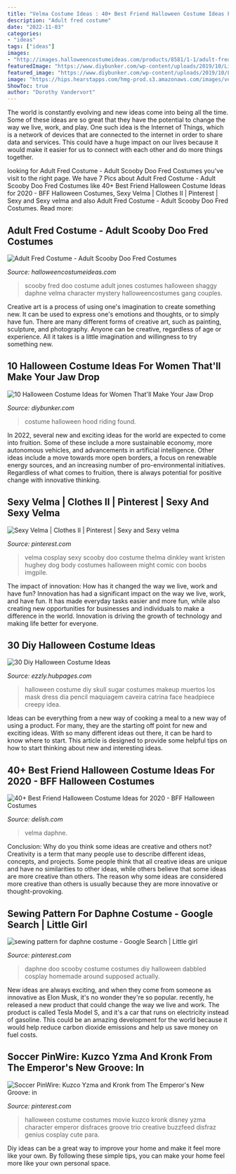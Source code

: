 ```yaml
---
title: "Velma Costume Ideas : 40+ Best Friend Halloween Costume Ideas For 2020"
description: "Adult fred costume"
date: "2022-11-03"
categories:
- "ideas"
tags: ["ideas"]
images:
- "http://images.halloweencostumeideas.com/products/8581/1-1/adult-fred-jones-costume.jpg"
featuredImage: "https://www.diybunker.com/wp-content/uploads/2019/10/Little-Red-Riding-Hood-Halloween-Costume-for-Women-678x1024.jpg"
featured_image: "https://www.diybunker.com/wp-content/uploads/2019/10/Little-Red-Riding-Hood-Halloween-Costume-for-Women-678x1024.jpg"
image: "https://hips.hearstapps.com/hmg-prod.s3.amazonaws.com/images/velma-1529678247.jpg?crop=1xw:1xh;center,top&amp;resize=480:*"
ShowToc: true
author: "Dorothy Vandervort"
---
```



The world is constantly evolving and new ideas come into being all the time. Some of these ideas are so great that they have the potential to change the way we live, work, and play. One such idea is the Internet of Things, which is a network of devices that are connected to the internet in order to share data and services. This could have a huge impact on our lives because it would make it easier for us to connect with each other and do more things together.

	

		
looking for Adult Fred Costume - Adult Scooby Doo Fred Costumes you've visit to the right page. We have 7 Pics about Adult Fred Costume - Adult Scooby Doo Fred Costumes like 40+ Best Friend Halloween Costume Ideas for 2020 - BFF Halloween Costumes, Sexy Velma | Clothes II | Pinterest | Sexy and Sexy velma and also Adult Fred Costume - Adult Scooby Doo Fred Costumes. Read more:
		
    
## Adult Fred Costume - Adult Scooby Doo Fred Costumes

<img loading=lazy src="http://images.halloweencostumeideas.com/products/8581/1-1/adult-fred-jones-costume.jpg" onerror="this.onerror=null;this.src='https://tse2.mm.bing.net/th?id=OIP.4glu6ZrWXtnoezzkBje_8AHaKl&amp;pid=15.1';" alt="Adult Fred Costume - Adult Scooby Doo Fred Costumes">

_Source: halloweencostumeideas.com_

>scooby fred doo costume adult jones costumes halloween shaggy daphne velma character mystery halloweencostumes gang couples. 

	

Creative art is a process of using one's imagination to create something new. It can be used to express one's emotions and thoughts, or to simply have fun. There are many different forms of creative art, such as painting, sculpture, and photography. Anyone can be creative, regardless of age or experience. All it takes is a little imagination and willingness to try something new.

    
## 10 Halloween Costume Ideas For Women That&#039;ll Make Your Jaw Drop

<img loading=lazy src="https://www.diybunker.com/wp-content/uploads/2019/10/Little-Red-Riding-Hood-Halloween-Costume-for-Women-678x1024.jpg" onerror="this.onerror=null;this.src='https://tse3.mm.bing.net/th?id=OIP.4m1BZ-fzMVMpMwHv9kiDdgHaLL&amp;pid=15.1';" alt="10 Halloween Costume Ideas for Women That&#039;ll Make Your Jaw Drop">

_Source: diybunker.com_

>costume halloween hood riding found. 

	

In 2022, several new and exciting ideas for the world are expected to come into fruition. Some of these include a more sustainable economy, more autonomous vehicles, and advancements in artificial intelligence. Other ideas include a move towards more open borders, a focus on renewable energy sources, and an increasing number of pro-environmental initiatives. Regardless of what comes to fruition, there is always potential for positive change with innovative thinking.

    
## Sexy Velma | Clothes II | Pinterest | Sexy And Sexy Velma

<img loading=lazy src="https://s-media-cache-ak0.pinimg.com/736x/dd/a7/51/dda751096abc125d31d9cde7cf75215d.jpg" onerror="this.onerror=null;this.src='https://tse2.mm.bing.net/th?id=OIP.W5_jQQ6cEqdVAtw6eo_AXgHaLG&amp;pid=15.1';" alt="Sexy Velma | Clothes II | Pinterest | Sexy and Sexy velma">

_Source: pinterest.com_

>velma cosplay sexy scooby doo costume thelma dinkley want kristen hughey dog body costumes halloween might comic con boobs imgpile. 

	

The impact of innovation: How has it changed the way we live, work and have fun?
Innovation has had a significant impact on the way we live, work, and have fun. It has made everyday tasks easier and more fun, while also creating new opportunities for businesses and individuals to make a difference in the world. Innovation is driving the growth of technology and making life better for everyone.

    
## 30 Diy Halloween Costume Ideas

<img loading=lazy src="http://s2.hubimg.com/u/11740103_f260.jpg" onerror="this.onerror=null;this.src='https://tse1.mm.bing.net/th?id=OIP.Croomwz5y7A9RUlJWbcqOAHaLH&amp;pid=15.1';" alt="30 Diy Halloween Costume Ideas">

_Source: ezzly.hubpages.com_

>halloween costume diy skull sugar costumes makeup muertos los mask dress dia pencil maquiagem caveira catrina face headpiece creepy idea. 

	

Ideas can be everything from a new way of cooking a meal to a new way of using a product. For many, they are the starting off point for new and exciting ideas. With so many different ideas out there, it can be hard to know where to start. This article is designed to provide some helpful tips on how to start thinking about new and interesting ideas.

    
## 40+ Best Friend Halloween Costume Ideas For 2020 - BFF Halloween Costumes

<img loading=lazy src="https://hips.hearstapps.com/hmg-prod.s3.amazonaws.com/images/velma-1529678247.jpg?crop=1xw:1xh;center,top&amp;resize=480:*" onerror="this.onerror=null;this.src='https://tse2.mm.bing.net/th?id=OIP.9CbJOBV_gbH8G1jrO4R_jwHaLH&amp;pid=15.1';" alt="40+ Best Friend Halloween Costume Ideas for 2020 - BFF Halloween Costumes">

_Source: delish.com_

>velma daphne. 

	

Conclusion: Why do you think some ideas are creative and others not?
Creativity is a term that many people use to describe different ideas, concepts, and projects. Some people think that all creative ideas are unique and have no similarities to other ideas, while others believe that some ideas are more creative than others. The reason why some ideas are considered more creative than others is usually because they are more innovative or thought-provoking.

    
## Sewing Pattern For Daphne Costume - Google Search | Little Girl

<img loading=lazy src="https://i.pinimg.com/originals/4a/63/36/4a6336b3a07730fb7aebe2758cd65d4a.jpg" onerror="this.onerror=null;this.src='https://tse1.mm.bing.net/th?id=OIP.XnhnPXernZvqPHJgM9pbTQAAAA&amp;pid=15.1';" alt="sewing pattern for daphne costume - Google Search | Little girl">

_Source: pinterest.com_

>daphne doo scooby costume costumes diy halloween dabbled cosplay homemade around supposed actually. 

	

New ideas are always exciting, and when they come from someone as innovative as Elon Musk, it's no wonder they're so popular. recently, he released a new product that could change the way we live and work. The product is called Tesla Model S, and it's a car that runs on electricity instead of gasoline. This could be an amazing development for the world because it would help reduce carbon dioxide emissions and help us save money on fuel costs.

    
## Soccer PinWire: Kuzco Yzma And Kronk From The Emperor&#039;s New Groove: In

<img loading=lazy src="https://i.pinimg.com/736x/48/42/a1/4842a1863c175921f092e341f5e91b5f.jpg" onerror="this.onerror=null;this.src='https://tse2.mm.bing.net/th?id=OIP.HhAH3lJDJt-DE4DD66SFmAHaJ3&amp;pid=15.1';" alt="Soccer PinWire: Kuzco Yzma and Kronk from The Emperor&#039;s New Groove: in">

_Source: pinterest.com_

>halloween costume costumes movie kuzco kronk disney yzma character emperor disfraces groove trio creative buzzfeed disfraz genius cosplay cute para. 

	

Diy ideas can be a great way to improve your home and make it feel more like your own. By following these simple tips, you can make your home feel more like your own personal space.

